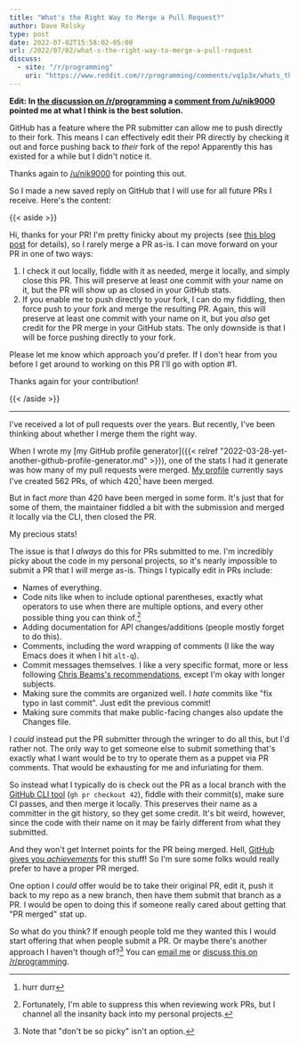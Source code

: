 ```yaml
---
title: "What's the Right Way to Merge a Pull Request?"
author: Dave Rolsky
type: post
date: 2022-07-02T15:58:02-05:00
url: /2022/07/02/what-s-the-right-way-to-merge-a-pull-request
discuss:
  - site: "/r/programming"
    uri: "https://www.reddit.com/r/programming/comments/vq1p3x/whats_the_right_way_to_merge_a_pull_request/"
---
```


**Edit: In
[the discussion on /r/programming](https://www.reddit.com/r/programming/comments/vq1p3x/whats_the_right_way_to_merge_a_pull_request/)
a
[comment from /u/nik9000](https://www.reddit.com/r/programming/comments/vq1p3x/comment/ien5oaw/?utm_source=share&utm_medium=web2x&context=3)
pointed me at what I think is the best solution.**

GitHub has a feature where the PR submitter can allow me to push directly to their fork. This means
I can effectively edit their PR directly by checking it out and force pushing back to _their_ fork
of the repo! Apparently this has existed for a while but I didn't notice it.

Thanks again to [/u/nik9000](https://www.reddit.com/user/nik9000/) for pointing this out.

So I made a new saved reply on GitHub that I will use for all future PRs I receive. Here's the
content:

{{< aside >}}

Hi, thanks for your PR! I'm pretty finicky about my projects (see
[this blog post](https://blog.urth.org/2022/07/02/what-s-the-right-way-to-merge-a-pull-request/) for
details), so I rarely merge a PR as-is. I can move forward on your PR in one of two ways:

1. I check it out locally, fiddle with it as needed, merge it locally, and simply close this PR.
   This will preserve at least one commit with your name on it, but the PR will show up as closed in
   your GitHub stats.
2. If you enable me to push directly to your fork, I can do my fiddling, then force push to your
   fork and merge the resulting PR. Again, this will preserve at least one commit with your name on
   it, but you _also_ get credit for the PR merge in your GitHub stats. The only downside is that I
   will be force pushing directly to your fork.

Please let me know which approach you'd prefer. If I don't hear from you before I get around to
working on this PR I'll go with option #1.

Thanks again for your contribution!

{{< /aside >}}

---

I've received a lot of pull requests over the years. But recently, I've been thinking about whether
I merge them the right way.

When I wrote my [my GitHub profile generator]({{< relref
"2022-03-28-yet-another-github-profile-generator.md" >}}), one of the stats I had it generate was
how many of my pull requests were merged. [My profile](https://github.com/autarch) currently says
I've created 562 PRs, of which 420[^1] have been merged.

But in fact _more_ than 420 have been merged in some form. It's just that for some of them, the
maintainer fiddled a bit with the submission and merged it locally via the CLI, then closed the PR.

My precious stats!

The issue is that I _always_ do this for PRs submitted to me. I'm incredibly picky about the code in
my personal projects, so it's nearly impossible to submit a PR that I will merge as-is. Things I
typically edit in PRs include:

- Names of everything.
- Code nits like when to include optional parentheses, exactly what operators to use when there are
  multiple options, and every other possible thing you can think of.[^2]
- Adding documentation for API changes/additions (people mostly forget to do this).
- Comments, including the word wrapping of comments (I like the way Emacs does it when I hit
  `alt-q`).
- Commit messages themselves. I like a very specific format, more or less following
  [Chris Beams's recommendations](https://cbea.ms/git-commit/), except I'm okay with longer
  subjects.
- Making sure the commits are organized well. I _hate_ commits like "fix typo in last commit". Just
  edit the previous commit!
- Making sure commits that make public-facing changes also update the Changes file.

I _could_ instead put the PR submitter through the wringer to do all this, but I'd rather not. The
only way to get someone else to submit something that's exactly what I want would be to try to
operate them as a puppet via PR comments. That would be exhausting for me and infuriating for them.

So instead what I typically do is check out the PR as a local branch with the
[GitHub CLI tool](https://cli.github.com/) (`gh pr checkout 42`), fiddle with their commit(s), make
sure CI passes, and then merge it locally. This preserves their name as a committer in the git
history, so they get some credit. It's bit weird, however, since the code with their name on it may
be fairly different from what they submitted.

And they won't get Internet points for the PR being merged. Hell,
[GitHub gives you _achievements_](https://github.blog/2022-06-09-introducing-achievements-recognizing-the-many-stages-of-a-developers-coding-journey/)
for this stuff! So I'm sure some folks would really prefer to have a proper PR merged.

One option I _could_ offer would be to take their original PR, edit it, push it back to my repo as a
new branch, then have them submit that branch as a PR. I would be open to doing this if someone
really cared about getting that "PR merged" stat up.

So what do you think? If enough people told me they wanted this I would start offering that when
people submit a PR. Or maybe there's another approach I haven't though of?[^3] You can
[email me](mailto:autarch@urth.org) or
[discuss this on /r/programming](https://www.reddit.com/r/programming/comments/vq1p3x/whats_the_right_way_to_merge_a_pull_request/).

[^1]: hurr durr

[^2]:
    Fortunately, I'm able to suppress this when reviewing work PRs, but I channel all the insanity
    back into my personal projects.

[^3]: Note that "don't be so picky" isn't an option.
